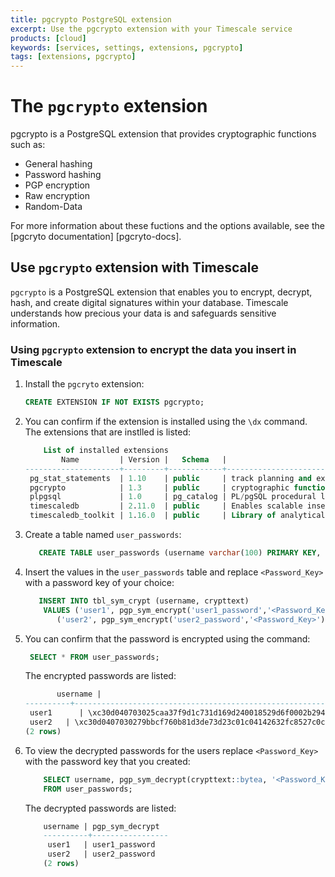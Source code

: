 ```yaml
---
title: pgcrypto PostgreSQL extension
excerpt: Use the pgcrypto extension with your Timescale service
products: [cloud]
keywords: [services, settings, extensions, pgcrypto]
tags: [extensions, pgcrypto]
---
```


# The `pgcrypto` extension

pgcrypto is a PostgreSQL extension that provides cryptographic functions such as:

*   General hashing
*   Password hashing
*   PGP encryption
*   Raw encryption
*   Random-Data

For more information about these fuctions and the options available, see the
[pgcryto documentation] [pgcryto-docs].

## Use `pgcrypto` extension with Timescale

`pgcrypto` is a PostgreSQL extension that enables you to encrypt, decrypt, hash,
and create digital signatures within your database. Timescale understands how
precious your data is and safeguards sensitive information.

<Procedure>

### Using `pgcrypto` extension to encrypt the data you insert in Timescale

1.  Install the `pgcryto` extension:

    ```sql
    CREATE EXTENSION IF NOT EXISTS pgcrypto;
    ```

1.  You can confirm if the extension is installed using the `\dx` command.
    The extensions that are instlled is listed:

    ```sql
        List of installed extensions
            Name         | Version |   Schema   |                                      Description                                      
    ---------------------+---------+------------+---------------------------------------------------------------------------------------
     pg_stat_statements  | 1.10    | public     | track planning and execution statistics of all SQL statements executed
     pgcrypto            | 1.3     | public     | cryptographic functions
     plpgsql             | 1.0     | pg_catalog | PL/pgSQL procedural language
     timescaledb         | 2.11.0  | public     | Enables scalable inserts and complex queries for time-series data (Community Edition)
     timescaledb_toolkit | 1.16.0  | public     | Library of analytical hyperfunctions, time-series pipelining, and other SQL utilities
     ```

1.  Create a table named `user_passwords`:

    ```sql
       CREATE TABLE user_passwords (username varchar(100) PRIMARY KEY, crypttext text);
    ```

1.  Insert the values in the `user_passwords` table and replace `<Password_Key>`
    with a password key of your choice:

    ```sql
       INSERT INTO tbl_sym_crypt (username, crypttext)
        VALUES ('user1', pgp_sym_encrypt('user1_password','<Password_Key>')),
           ('user2', pgp_sym_encrypt('user2_password','<Password_Key>'));
    ```

1.  You can confirm that the password is encrypted using the command:

    ```sql
     SELECT * FROM user_passwords;
     ```

    The encrypted passwords are listed:

    ```sql
           username |                                                                              crypttext                                                                               
    ----------+----------------------------------------------------------------------------------------------------------------------------------------------------------------------
     user1      | \xc30d040703025caa37f9d1c731d169d240018529d6f0002b2948905a87e4787efaa0046e58fd3f04ee95594bea1803807063321f62c9651cbf0422b04508093df9644a76684b504b317cf633552fcf164f
     user2   | \xc30d0407030279bbcf760b81d3de73d23c01c04142632fc8527c0c1b17cc954c77f16df46022acddc565fd18f0f0f761ddb2f31b21c4ebe47a48039d685287d64506029e027cf29b5493b574df
    (2 rows)
    ```

1.  To view the decrypted passwords for the users replace `<Password_Key>` with
    the password key that you created:

    ```sql
        SELECT username, pgp_sym_decrypt(crypttext::bytea, '<Password_Key>')
        FROM user_passwords;
    ```

    The decrypted passwords are listed:

    ```sql
        username | pgp_sym_decrypt 
        ----------+-----------------
         user1   | user1_password
         user2   | user2_password
        (2 rows)
    ```

</Procedure>

[pgcrypto-docs]: https://www.postgresql.org/docs/current/pgcrypto.html

